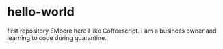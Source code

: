 # hello-world
first repository
EMoore here I like Coffeescript.
I am a business owner and learning to code during quarantine. 
